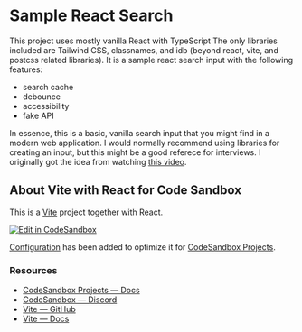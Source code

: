 # Sample React Search

This project uses mostly vanilla React with TypeScript The only libraries included are Tailwind CSS, classnames, and idb (beyond react, vite, and postcss related libraries). It is a sample react search input with the following features:

- search cache
- debounce
- accessibility
- fake API

In essence, this is a basic, vanilla search input that you might find in a modern web application. I would normally recommend using libraries for creating an input, but this might be a good referece for interviews. I originally got the idea from watching [this video](https://www.youtube.com/watch?v=Ju6VSLKXrJg).

## About Vite with React for Code Sandbox
This is a [Vite](https://vitejs.dev) project together with React.

[![Edit in CodeSandbox](https://assets.codesandbox.io/github/button-edit-lime.svg)](https://codesandbox.io/p/github/codesandbox/codesandbox-template-vite-react/main)

[Configuration](https://codesandbox.io/docs/projects/learn/setting-up/tasks) has been added to optimize it for [CodeSandbox Projects](https://codesandbox.io/p/dashboard).

### Resources

- [CodeSandbox Projects — Docs](https://codesandbox.io/docs/projects)
- [CodeSandbox — Discord](https://discord.gg/Ggarp3pX5H)
- [Vite — GitHub](https://github.com/vitejs/vite)
- [Vite — Docs](https://vitejs.dev/guide/)

